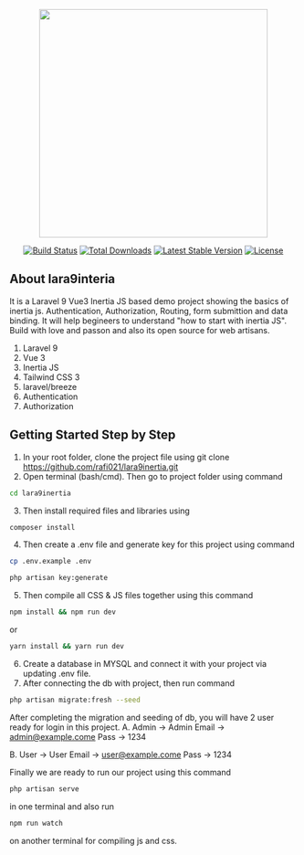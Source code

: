 <p align="center"><a href="https://laravel.com" target="_blank"><img src="https://raw.githubusercontent.com/laravel/art/master/logo-lockup/5%20SVG/2%20CMYK/1%20Full%20Color/laravel-logolockup-cmyk-red.svg" width="400"></a></p>

<p align="center">
<a href="https://travis-ci.org/laravel/framework"><img src="https://travis-ci.org/laravel/framework.svg" alt="Build Status"></a>
<a href="https://packagist.org/packages/laravel/framework"><img src="https://img.shields.io/packagist/dt/laravel/framework" alt="Total Downloads"></a>
<a href="https://packagist.org/packages/laravel/framework"><img src="https://img.shields.io/packagist/v/laravel/framework" alt="Latest Stable Version"></a>
<a href="https://packagist.org/packages/laravel/framework"><img src="https://img.shields.io/packagist/l/laravel/framework" alt="License"></a>
</p>

## About lara9interia

It is a Laravel 9 Vue3 Inertia JS based demo project showing the basics of inertia js. Authentication, Authorization, Routing, form submittion and data binding. It will help begineers to understand "how to start with inertia JS". Build with love and passon and also its open source for web artisans.

1. Laravel 9
2. Vue 3
3. Inertia JS
4. Tailwind CSS 3
5. laravel/breeze
6. Authentication
7. Authorization

## Getting Started Step by Step
1. In your root folder, clone the project file using git clone https://github.com/rafi021/lara9inertia.git
2. Open terminal (bash/cmd). Then go to project folder using command

```sh
cd lara9inertia
```

3. Then install required files and libraries using 

```sh
composer install
```

4. Then create a .env file and generate key for this project using command 

```sh
cp .env.example .env

php artisan key:generate
```

5. Then compile all CSS & JS files together using this command

```sh
npm install && npm run dev
```

or

```sh
yarn install && yarn run dev
```
6. Create a database in MYSQL and connect it with your project via updating .env file.
7. After connecting the db with project, then run command 

```sh
php artisan migrate:fresh --seed
```

After completing the migration and seeding of db, you will have 2 user ready for login in this project. 
A.  Admin -> Admin
    Email -> admin@example.come
    Pass -> 1234

B.  User -> User
    Email -> user@example.come
    Pass -> 1234

Finally we are ready to run our project using this command 

```sh
php artisan serve 
```
in one terminal and also run

```sh
npm run watch 
```
 on another terminal for compiling js and css. 
